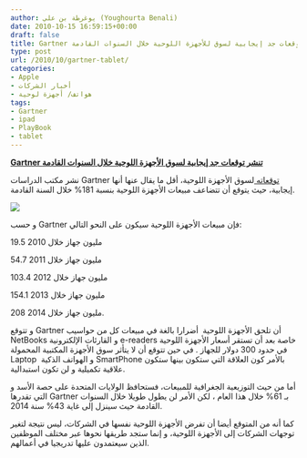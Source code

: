 ```yaml
---
author: يوغرطة بن علي (Youghourta Benali)
date: 2010-10-15 16:59:15+00:00
draft: false
title: Gartner تنشر توقعات جد إيجابية لسوق للأجهزة اللوحية خلال السنوات القادمة
type: post
url: /2010/10/gartner-tablet/
categories:
- Apple
- أخبار الشركات
- هواتف/ أجهزة لوحية
tags:
- Gartner
- ipad
- PlayBook
- tablet
---
```


[**Gartner تنشر توقعات جد إيجابية لسوق الأجهزة اللوحية خلال السنوات القادمة**](https://www.it-scoop.com/2010/10/gartner-tablet/ )


نشر مكتب الدراسات Gartner [توقعاته ](http://www.gartner.com/it/page.jsp?id=1452614)لسوق الأجهزة اللوحية، أقل ما يقال عنها أنها إيجابية، حيث يتوقع أن تتضاعف مبيعات الأجهزة اللوحية بنسبة 181% خلال السنة القادمة.


[![](https://www.it-scoop.com/wp-content/uploads/2010/06/ipad-apple-3-vues.jpg)
](https://www.it-scoop.com/2010/10/gartner-tablet/ )


و حسب Gartner فإن مبيعات الأجهزة اللوحية سيكون على النحو التالي:

19.5 مليون جهاز خلال 2010

54.7 مليون جهاز خلال 2011

103.4 مليون جهاز خلال 2012

154.1 مليون جهاز خلال 2013

208 مليون جهاز خلال 2014.

و تتوقع Gartner أن تلحق الأجهزة اللوحية  أضرارا بالغة في مبيعات كل من حواسيب NetBooks و القارئات الإلكترونية e-readers خاصة بعد أن تستقر أسعار الأجهزة اللوحية في حدود 300 دولار للجهاز . في حين تتوقع أن لا يتأثر سوق الأجهزة المكتبية المحمولة Laptop  و الهواتف الذكية SmartPhone بالأمر كون العلاقة التي ستكون بينها ستكون علاقية تكميلية و لن تكون استبدالية.

أما من حيث التوزيعية الجغرافية للمبيعات، فستحافظ الولايات المتحدة على حصة الأسد و التي تقدرها Gartner بـ 61% خلال هذا العام ، لكن الأمر لن يطول طويلا خلال السنوات القادمة حيث سينزل إلى غاية 43% سنة 2014.

كما أنه من المتوقع أيضا أن تفرض الأجهزة اللوحية نفسها في الشركات، ليس نتيجة لتغير توجهات الشركات إلى الأجهزة اللوحية، و إنما ستجد طريقها نحوها عبر مختلف الموظفين الذين سيعتمدون عليها تدريجيا في أعمالهم.
